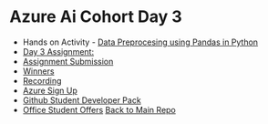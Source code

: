 # Azure Ai Cohort Day 3
- Hands on Activity - [Data Preprocesing using Pandas in Python](data-preprocess-primer.md)
- [Day 3 Assignment: ](./Day3Assignment.md)
- [Assignment Submission](https://forms.office.com/r/MwtiC6U7Ju?origin=lprLink)
- [Winners]()
- [Recording](https://www.youtube.com/watch?v=xGYmDqbHe8g)
- [Azure Sign Up](https://azure.microsoft.com/en-in/free/students)
- [Github Student Developer Pack](https://education.github.com/pack)
- [Office Student Offers](https://www.microsoft.com/en-in/education/products/office)
[Back to Main Repo](https://github.com/TechHandbooks/azure-ai-cohort)
